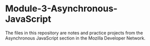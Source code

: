 # Module-3-Asynchronous-JavaScript

The files in this repository are notes and practice projects from the Asynchronous JavaScript section in the  Mozilla Developer Network. 
